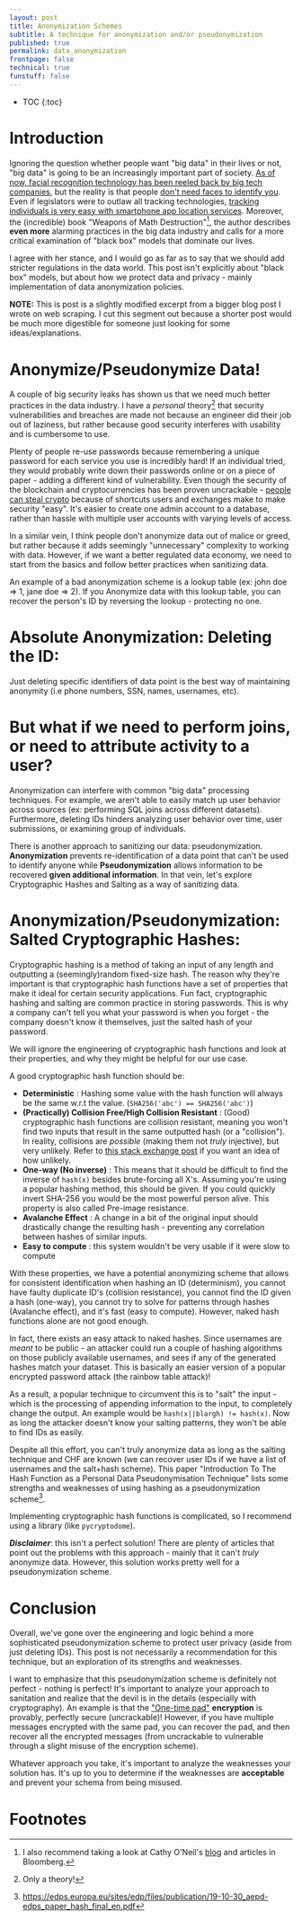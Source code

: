 ```yaml
---
layout: post
title: Anonymization Schemes
subtitle: A technique for anonymization and/or pseudonymization
published: true
permalink: data_anonymization
frontpage: false
technical: true
funstuff: false
---
```


* TOC
{:toc}

# Introduction
Ignoring the question whether people want "big data" in their lives or not, "big data" is going to be an increasingly important part of society. [As of now, facial recognition technology has been reeled back by big tech companies](https://www.vox.com/recode/2020/6/10/21287194/amazon-microsoft-ibm-facial-recognition-moratorium-police), but the reality is that people [don't need faces to identify you](https://www.scmp.com/tech/start-ups/article/2187600/chinese-police-surveillance-gets-boost-ai-start-watrix-technology-can). Even if legislators were to outlaw all tracking technologies, [tracking individuals is very easy with smartphone app location services](https://www.nytimes.com/interactive/2018/12/10/business/location-data-privacy-apps.html). Moreover, the (incredible) book "Weapons of Math Destruction"[^1], the author describes **even more** alarming practices in the big data industry and calls for a more critical examination of "black box" models that dominate our lives. 

[^1]: I also recommend taking a look at Cathy O'Neil's [blog](https://mathbabe.org/) and articles in Bloomberg.

I agree with her stance, and I would go as far as to say that we should add stricter regulations in the data world. This post isn't explicitly about "black box" models, but about how we protect data and privacy - mainly implementation of data anonymization policies. 

**NOTE:** This is post is a slightly modified excerpt from a bigger blog post I wrote on web scraping. I cut this segment out because a shorter post would be much more digestible for someone just looking for some ideas/explanations. 

# Anonymize/Pseudonymize Data!
A couple of big security leaks has shown us that we need much better practices in the data industry. I have a *personal* theory[^2] that security vulnerabilities and breaches are made not because an engineer did their job out of laziness, but rather because good security interferes with usability and is cumbersome to use. 

[^2]: Only a theory!

Plenty of people re-use passwords because remembering a unique password for each service you use is incredibly hard! If an individual tried, they would probably write down their passwords online or on a piece of paper - adding a different kind of vulnerability. Even though the security of the blockchain and cryptocurrencies has been proven uncrackable - [people can steal crypto](https://selfkey.org/list-of-cryptocurrency-exchange-hacks/) because of shortcuts users and exchanges make to make security "easy". It's easier to create one admin account to a database, rather than hassle with multiple user accounts with varying levels of access.

In a similar vein, I think people don't anonymize data out of malice or greed, but rather  because it adds seemingly "unnecessary" complexity to working with data. However, if we want a better regulated data economy, we need to start from the basics and follow better practices when sanitizing data. 

An example of a bad anonymization scheme is a lookup table (ex: john doe => 1, jane doe => 2). If you Anonymize data with this lookup table, you can recover the person's ID by reversing the lookup - protecting no one.

# Absolute Anonymization: Deleting the ID:
Just deleting specific identifiers of data point is the best way of maintaining anonymity (i.e phone numbers, SSN, names, usernames, etc). 

# But what if we need to perform joins, or need to attribute activity to a user?
Anonymization can interfere with common "big data" processing techniques. For example, we aren't able to easily match up user behavior across sources (ex: performing SQL joins across different datasets). Furthermore, deleting IDs hinders analyzing user behavior over time, user submissions, or examining group of individuals. 

There is another approach to sanitizing our data: pseudonymization. **Anonymization** prevents re-identification of a data point that can't be used to identify anyone while **Pseudonymization** allows information to be recovered **given additional information**. In that vein, let's explore Cryptographic Hashes and Salting as a way of sanitizing data.

# Anonymization/Pseudonymization: Salted Cryptographic Hashes:
Cryptographic hashing is a method of taking an input of any length and outputting a (seemingly)random fixed-size hash. The reason why they're important is that cryptographic hash functions have a set of properties that make it ideal for certain security applications. Fun fact, cryptographic hashing and salting are common practice in storing passwords. This is why a company can't tell you what your password is when you forget - the company doesn't know it themselves, just the salted hash of your password.

We will ignore the engineering of cryptographic hash functions and look at their properties, and why they might be helpful for our use case. 

A good cryptographic hash function should be: 
- **Deterministic** : Hashing some value with the hash function will always be the same w.r.t the value. (`SHA256('abc') == SHA256('abc')`)
- **(Practically) Collision Free/High Collision Resistant** : (Good) cryptographic hash functions are collision resistant, meaning you won't find two inputs that result in the same outputted hash (or a "collision"). In reality, collisions are *possible* (making them not *truly* injective), but very unlikely. Refer to [this stack exchange post](https://stackoverflow.com/questions/4014090/is-it-safe-to-ignore-the-possibility-of-sha-collisions-in-practice#:~:text=For%20instance%2C%20with%20SHA%2D256,second%20to%20about%2010%2D15.) if you want an idea of how unlikely.
- **One-way (No inverse)** : This means that it should be difficult to find the inverse of `hash(x)` besides brute-forcing all X's. Assuming you're using a popular hashing method, this should be given. If you could quickly invert SHA-256 you would be the most powerful person alive. This property is also called Pre-image resistance.
- **Avalanche Effect** : A change in a bit of the original input should drastically change the resulting hash - preventing any correlation between hashes of similar inputs.
- **Easy to compute** : this system wouldn't be very usable if it were slow to compute

With these properties, we have a potential anonymizing scheme that allows for consistent identification when hashing an ID (determinism), you cannot have faulty duplicate ID's (collision resistance), you cannot find the ID given a hash (one-way), you cannot try to solve for patterns through hashes (Avalanche effect), and it's fast (easy to compute). However, naked hash functions alone are not good enough.

In fact, there exists an easy attack to naked hashes. Since usernames are *meant* to be public - an attacker could run a couple of hashing algorithms on those publicly available usernames, and sees if any of the generated hashes match your dataset. This is basically an easier version of a popular encrypted password attack (the rainbow table attack)! 

As a result, a popular technique to circumvent this is to "salt" the input - which is the processing of appending information to the input, to completely change the output. An example would be `hash(x||blargh) != hash(x)`. Now as long the attacker doesn't know your salting patterns, they won't be able to find IDs as easily. 

Despite all this effort, you can't truly anonymize data as long as the salting technique and CHF are known (we can recover user IDs if we have a list of usernames and the salt+hash scheme). This paper "Introduction To The Hash Function as a Personal Data Pseudonymisation Technique" lists some strengths and weaknesses of using hashing as a pseudonymization scheme[^3]. 

[^3]: https://edps.europa.eu/sites/edp/files/publication/19-10-30_aepd-edps_paper_hash_final_en.pdf

Implementing cryptographic hash functions is complicated, so I recommend using a library (like `pycryptodome`). 

***Disclaimer***: this isn't a perfect solution! There are plenty of articles that point out the problems with this approach - mainly that it can't *truly* anonymize data. However, this solution works pretty well for a pseudonymization scheme.


# Conclusion
Overall, we've gone over the engineering and logic behind a more sophisticated pseudonymization scheme to protect user privacy (aside from just deleting IDs). This post is not necessarily a recommendation for this technique, but an exploration of its strengths and weaknesses. 

I want to emphasize that this pseudonymization scheme is definitely not perfect - nothing is perfect! It's important to analyze your approach to sanitation and realize that the devil is in the details (especially with cryptography). An example is that the ["One-time pad"](https://en.wikipedia.org/wiki/One-time_pad) **encryption** is provably, perfectly secure (uncrackable)! However, if you have multiple messages encrypted with the same pad, you can recover the pad, and then recover all the encrypted messages (from uncrackable to vulnerable through a slight misuse of the encryption scheme). 

Whatever approach you take, it's important to analyze the weaknesses your solution has. It's up to you to determine if the weaknesses are **acceptable** and prevent your schema from being misused.

# Footnotes